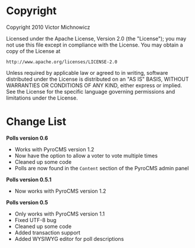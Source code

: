 Copyright
================================

Copyright 2010 Victor Michnowicz

Licensed under the Apache License, Version 2.0 (the "License");
you may not use this file except in compliance with the License.
You may obtain a copy of the License at

	http://www.apache.org/licenses/LICENSE-2.0

Unless required by applicable law or agreed to in writing, software
distributed under the License is distributed on an "AS IS" BASIS,
WITHOUT WARRANTIES OR CONDITIONS OF ANY KIND, either express or implied.
See the License for the specific language governing permissions and
limitations under the License.

Change List
================================

**Polls version 0.6**

* Works with PyroCMS version 1.2
* Now have the option to allow a voter to vote multiple times
* Cleaned up some code
* Polls are now found in the `Content` section of the PyroCMS admin panel

**Polls version 0.5.1**

* Now works with PyroCMS version 1.2

**Polls version 0.5**

* Only works with PyroCMS version 1.1
* Fixed UTF-8 bug
* Cleaned up some code
* Added transaction support
* Added WYSIWYG editor for poll descriptions